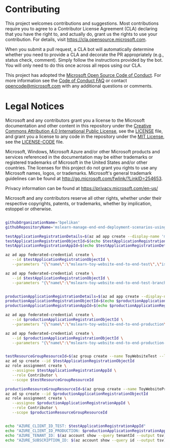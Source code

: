 
# Contributing

This project welcomes contributions and suggestions.  Most contributions require you to agree to a
Contributor License Agreement (CLA) declaring that you have the right to, and actually do, grant us
the rights to use your contribution. For details, visit https://cla.opensource.microsoft.com.

When you submit a pull request, a CLA bot will automatically determine whether you need to provide
a CLA and decorate the PR appropriately (e.g., status check, comment). Simply follow the instructions
provided by the bot. You will only need to do this once across all repos using our CLA.

This project has adopted the [Microsoft Open Source Code of Conduct](https://opensource.microsoft.com/codeofconduct/).
For more information see the [Code of Conduct FAQ](https://opensource.microsoft.com/codeofconduct/faq/) or
contact [opencode@microsoft.com](mailto:opencode@microsoft.com) with any additional questions or comments.

# Legal Notices

Microsoft and any contributors grant you a license to the Microsoft documentation and other content
in this repository under the [Creative Commons Attribution 4.0 International Public License](https://creativecommons.org/licenses/by/4.0/legalcode),
see the [LICENSE](LICENSE) file, and grant you a license to any code in the repository under the [MIT License](https://opensource.org/licenses/MIT), see the
[LICENSE-CODE](LICENSE-CODE) file.

Microsoft, Windows, Microsoft Azure and/or other Microsoft products and services referenced in the documentation
may be either trademarks or registered trademarks of Microsoft in the United States and/or other countries.
The licenses for this project do not grant you rights to use any Microsoft names, logos, or trademarks.
Microsoft's general trademark guidelines can be found at http://go.microsoft.com/fwlink/?LinkID=254653.

Privacy information can be found at https://privacy.microsoft.com/en-us/

Microsoft and any contributors reserve all other rights, whether under their respective copyrights, patents,
or trademarks, whether by implication, estoppel or otherwise.



```bash

githubOrganizationName='bpelikan'
githubRepositoryName='mslearn-manage-end-end-deployment-scenarios-using-bicep-github-actions'

testApplicationRegistrationDetails=$(az ad app create --display-name 'mslearn-toy-website-end-to-end-test')
testApplicationRegistrationObjectId=$(echo $testApplicationRegistrationDetails | jq -r '.id')
testApplicationRegistrationAppId=$(echo $testApplicationRegistrationDetails | jq -r '.appId')

az ad app federated-credential create \
   --id $testApplicationRegistrationObjectId \
   --parameters "{\"name\":\"mslearn-toy-website-end-to-end-test\",\"issuer\":\"https://token.actions.githubusercontent.com\",\"subject\":\"repo:${githubOrganizationName}/${githubRepositoryName}:environment:Test\",\"audiences\":[\"api://AzureADTokenExchange\"]}"

az ad app federated-credential create \
   --id $testApplicationRegistrationObjectId \
   --parameters "{\"name\":\"mslearn-toy-website-end-to-end-test-branch\",\"issuer\":\"https://token.actions.githubusercontent.com\",\"subject\":\"repo:${githubOrganizationName}/${githubRepositoryName}:ref:refs/heads/main\",\"audiences\":[\"api://AzureADTokenExchange\"]}"


productionApplicationRegistrationDetails=$(az ad app create --display-name 'mslearn-toy-website-end-to-end-production')
productionApplicationRegistrationObjectId=$(echo $productionApplicationRegistrationDetails | jq -r '.id')
productionApplicationRegistrationAppId=$(echo $productionApplicationRegistrationDetails | jq -r '.appId')

az ad app federated-credential create \
   --id $productionApplicationRegistrationObjectId \
   --parameters "{\"name\":\"mslearn-toy-website-end-to-end-production\",\"issuer\":\"https://token.actions.githubusercontent.com\",\"subject\":\"repo:${githubOrganizationName}/${githubRepositoryName}:environment:Production\",\"audiences\":[\"api://AzureADTokenExchange\"]}"

az ad app federated-credential create \
   --id $productionApplicationRegistrationObjectId \
   --parameters "{\"name\":\"mslearn-toy-website-end-to-end-production-branch\",\"issuer\":\"https://token.actions.githubusercontent.com\",\"subject\":\"repo:${githubOrganizationName}/${githubRepositoryName}:ref:refs/heads/main\",\"audiences\":[\"api://AzureADTokenExchange\"]}"


testResourceGroupResourceId=$(az group create --name ToyWebsiteTest --location westeurope --query id --output tsv)
az ad sp create --id $testApplicationRegistrationObjectId
az role assignment create \
   --assignee $testApplicationRegistrationAppId \
   --role Contributor \
   --scope $testResourceGroupResourceId

productionResourceGroupResourceId=$(az group create --name ToyWebsiteProduction --location westeurope --query id --output tsv)
az ad sp create --id $productionApplicationRegistrationObjectId
az role assignment create \
   --assignee $productionApplicationRegistrationAppId \
   --role Contributor \
   --scope $productionResourceGroupResourceId


echo "AZURE_CLIENT_ID_TEST: $testApplicationRegistrationAppId"
echo "AZURE_CLIENT_ID_PRODUCTION: $productionApplicationRegistrationAppId"
echo "AZURE_TENANT_ID: $(az account show --query tenantId --output tsv)"
echo "AZURE_SUBSCRIPTION_ID: $(az account show --query id --output tsv)"

```